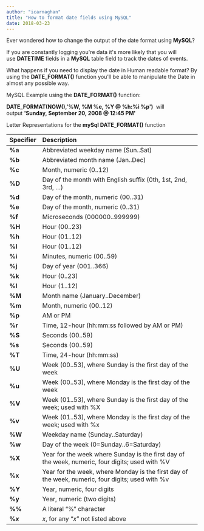 ```yaml
---
author: "icarnaghan"
title: "How to format date fields using MySQL"
date: 2018-03-23
---
```


Ever wondered how to change the output of the date format using **MySQL**?

If you are constantly logging you're data it's more likely that you will use **DATETIME** fields in a **MySQL** table field to track the dates of events.

What happens if you need to display the date in Human readable format? By using the **DATE\_FORMAT()** function you'll be able to manipulate the Date in almost any possible way.

MySQL Example using the **DATE\_FORMAT()** function:

**DATE\_FORMAT(NOW(),'%W, %M %e, %Y @ %h:%i %p')**  will output **'Sunday, September 20, 2008 @ 12:45 PM'** 

Letter Representations for the **mySql DATE\_FORMAT()** function

| **Specifier** | **Description** |
| :-- | :-- |
| **%a** | Abbreviated weekday name (Sun..Sat) |
| **%b** | Abbreviated month name (Jan..Dec) |
| **%c** | Month, numeric (0..12) |
| **%D** | Day of the month with English suffix (0th, 1st, 2nd, 3rd, …) |
| **%d** | Day of the month, numeric (00..31) |
| **%e** | Day of the month, numeric (0..31) |
| **%f** | Microseconds (000000..999999) |
| **%H** | Hour (00..23) |
| **%h** | Hour (01..12) |
| **%I** | Hour (01..12) |
| **%i** | Minutes, numeric (00..59) |
| **%j** | Day of year (001..366) |
| **%k** | Hour (0..23) |
| **%l** | Hour (1..12) |
| **%M** | Month name (January..December) |
| **%m** | Month, numeric (00..12) |
| **%p** | AM or PM |
| **%r** | Time, 12-hour (hh:mm:ss followed by AM or PM) |
| **%S** | Seconds (00..59) |
| **%s** | Seconds (00..59) |
| **%T** | Time, 24-hour (hh:mm:ss) |
| **%U** | Week (00..53), where Sunday is the first day of the week |
| **%u** | Week (00..53), where Monday is the first day of the week |
| **%V** | Week (01..53), where Sunday is the first day of the week; used with %X |
| **%v** | Week (01..53), where Monday is the first day of the week; used with %x |
| **%W** | Weekday name (Sunday..Saturday) |
| **%w** | Day of the week (0=Sunday..6=Saturday) |
| **%X** | Year for the week where Sunday is the first day of the week, numeric, four digits; used with %V |
| **%x** | Year for the week, where Monday is the first day of the week, numeric, four digits; used with %v |
| **%Y** | Year, numeric, four digits |
| **%y** | Year, numeric (two digits) |
| **%%** | A literal “%” character |
| **%_x_** | _x_, for any “_x_” not listed above |
